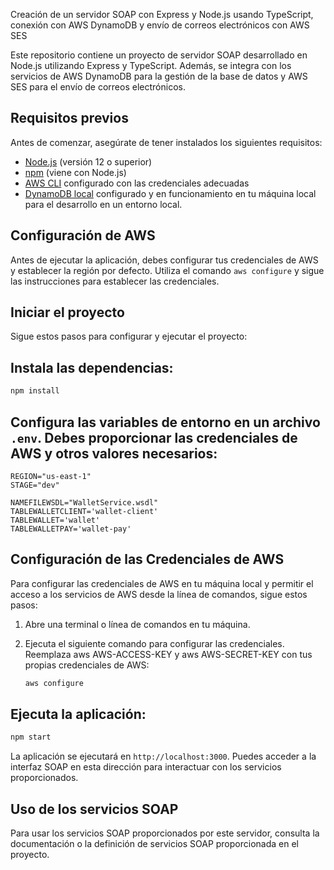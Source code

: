 Creación de un servidor SOAP con Express y Node.js usando TypeScript, conexión con AWS DynamoDB y envío de correos electrónicos con AWS SES

Este repositorio contiene un proyecto de servidor SOAP desarrollado en Node.js utilizando Express y TypeScript. Además, se integra con los servicios de AWS DynamoDB para la gestión de la base de datos y AWS SES para el envío de correos electrónicos.

## Requisitos previos

Antes de comenzar, asegúrate de tener instalados los siguientes requisitos:

- [Node.js](https://nodejs.org/) (versión 12 o superior)
- [npm](https://www.npmjs.com/) (viene con Node.js)
- [AWS CLI](https://aws.amazon.com/cli/) configurado con las credenciales adecuadas
- [DynamoDB local](https://docs.aws.amazon.com/es_es/amazondynamodb/latest/developerguide/DynamoDBLocal.DownloadingAndRunning.html) configurado y en funcionamiento en tu máquina local para el desarrollo en un entorno local.

## Configuración de AWS

Antes de ejecutar la aplicación, debes configurar tus credenciales de AWS y establecer la región por defecto. Utiliza el comando `aws configure` y sigue las instrucciones para establecer las credenciales.

## Iniciar el proyecto

Sigue estos pasos para configurar y ejecutar el proyecto:

##  Instala las dependencias:

```bash
npm install
```

##  Configura las variables de entorno en un archivo `.env`. Debes proporcionar las credenciales de AWS y otros valores necesarios:

```env
REGION="us-east-1"
STAGE="dev"

NAMEFILEWSDL="WalletService.wsdl"
TABLEWALLETCLIENT='wallet-client'
TABLEWALLET='wallet'
TABLEWALLETPAY='wallet-pay'	
```

## Configuración de las Credenciales de AWS

Para configurar las credenciales de AWS en tu máquina local y permitir el acceso a los servicios de AWS desde la línea de comandos, sigue estos pasos:

1. Abre una terminal o línea de comandos en tu máquina.

2. Ejecuta el siguiente comando para configurar las credenciales. Reemplaza aws  AWS-ACCESS-KEY  y aws AWS-SECRET-KEY con tus propias credenciales de AWS:

   ```bash
   aws configure

## Ejecuta la aplicación:

```bash
npm start
```

La aplicación se ejecutará en `http://localhost:3000`. Puedes acceder a la interfaz SOAP en esta dirección para interactuar con los servicios proporcionados.

## Uso de los servicios SOAP

Para usar los servicios SOAP proporcionados por este servidor, consulta la documentación o la definición de servicios SOAP proporcionada en el proyecto.
